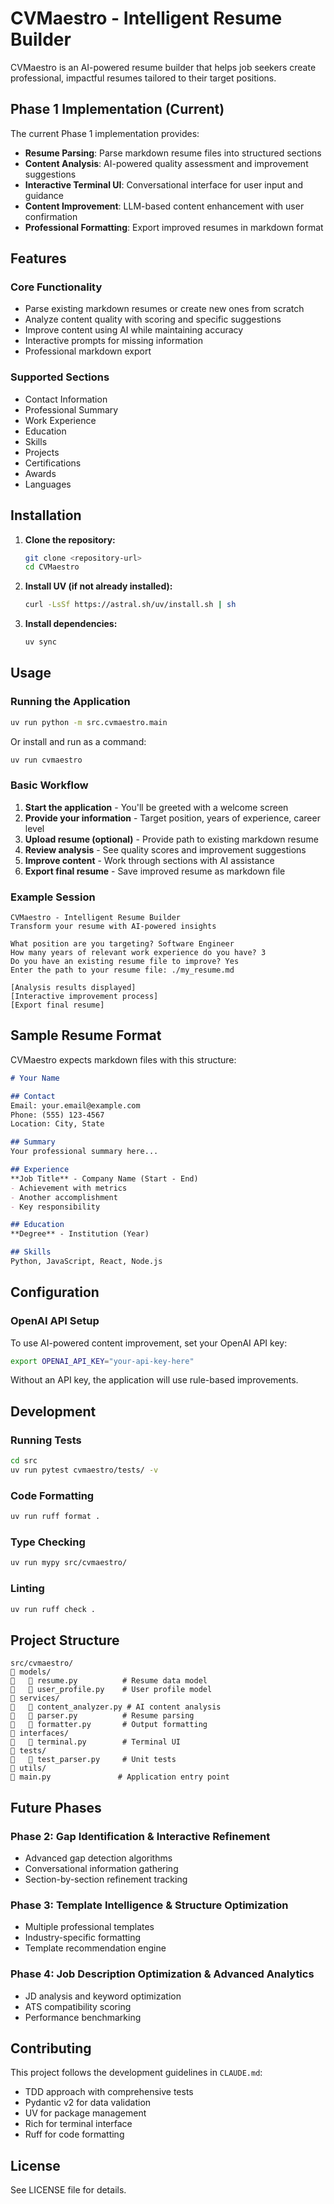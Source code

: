 # CVMaestro - Intelligent Resume Builder

CVMaestro is an AI-powered resume builder that helps job seekers create professional, impactful resumes tailored to their target positions.

## Phase 1 Implementation (Current)

The current Phase 1 implementation provides:

- **Resume Parsing**: Parse markdown resume files into structured sections
- **Content Analysis**: AI-powered quality assessment and improvement suggestions
- **Interactive Terminal UI**: Conversational interface for user input and guidance  
- **Content Improvement**: LLM-based content enhancement with user confirmation
- **Professional Formatting**: Export improved resumes in markdown format

## Features

### Core Functionality
- Parse existing markdown resumes or create new ones from scratch
- Analyze content quality with scoring and specific suggestions
- Improve content using AI while maintaining accuracy
- Interactive prompts for missing information
- Professional markdown export

### Supported Sections
- Contact Information
- Professional Summary
- Work Experience  
- Education
- Skills
- Projects
- Certifications
- Awards
- Languages

## Installation

1. **Clone the repository:**
   ```bash
   git clone <repository-url>
   cd CVMaestro
   ```

2. **Install UV (if not already installed):**
   ```bash
   curl -LsSf https://astral.sh/uv/install.sh | sh
   ```

3. **Install dependencies:**
   ```bash
   uv sync
   ```

## Usage

### Running the Application

```bash
uv run python -m src.cvmaestro.main
```

Or install and run as a command:
```bash
uv run cvmaestro
```

### Basic Workflow

1. **Start the application** - You'll be greeted with a welcome screen
2. **Provide your information** - Target position, years of experience, career level
3. **Upload resume (optional)** - Provide path to existing markdown resume
4. **Review analysis** - See quality scores and improvement suggestions
5. **Improve content** - Work through sections with AI assistance
6. **Export final resume** - Save improved resume as markdown file

### Example Session

```
CVMaestro - Intelligent Resume Builder
Transform your resume with AI-powered insights

What position are you targeting? Software Engineer
How many years of relevant work experience do you have? 3
Do you have an existing resume file to improve? Yes
Enter the path to your resume file: ./my_resume.md

[Analysis results displayed]
[Interactive improvement process]
[Export final resume]
```

## Sample Resume Format

CVMaestro expects markdown files with this structure:

```markdown
# Your Name

## Contact
Email: your.email@example.com
Phone: (555) 123-4567
Location: City, State

## Summary  
Your professional summary here...

## Experience
**Job Title** - Company Name (Start - End)
- Achievement with metrics
- Another accomplishment
- Key responsibility

## Education
**Degree** - Institution (Year)

## Skills
Python, JavaScript, React, Node.js
```

## Configuration

### OpenAI API Setup
To use AI-powered content improvement, set your OpenAI API key:

```bash
export OPENAI_API_KEY="your-api-key-here"
```

Without an API key, the application will use rule-based improvements.

## Development

### Running Tests
```bash
cd src
uv run pytest cvmaestro/tests/ -v
```

### Code Formatting
```bash
uv run ruff format .
```

### Type Checking  
```bash
uv run mypy src/cvmaestro/
```

### Linting
```bash
uv run ruff check .
```

## Project Structure

```
src/cvmaestro/
   models/
      resume.py          # Resume data model
      user_profile.py    # User profile model
   services/
      content_analyzer.py # AI content analysis  
      parser.py          # Resume parsing
      formatter.py       # Output formatting
   interfaces/
      terminal.py        # Terminal UI
   tests/
      test_parser.py     # Unit tests
   utils/
   main.py               # Application entry point
```

## Future Phases

### Phase 2: Gap Identification & Interactive Refinement
- Advanced gap detection algorithms
- Conversational information gathering
- Section-by-section refinement tracking

### Phase 3: Template Intelligence & Structure Optimization
- Multiple professional templates
- Industry-specific formatting
- Template recommendation engine

### Phase 4: Job Description Optimization & Advanced Analytics  
- JD analysis and keyword optimization
- ATS compatibility scoring
- Performance benchmarking

## Contributing

This project follows the development guidelines in `CLAUDE.md`:
- TDD approach with comprehensive tests
- Pydantic v2 for data validation
- UV for package management
- Rich for terminal interface
- Ruff for code formatting

## License

See LICENSE file for details.